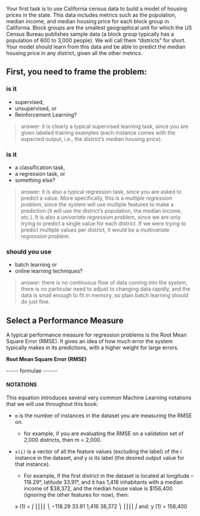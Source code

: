 Your first task is to use
California census data to build a model of housing prices in the state. This data
includes metrics such as the population, median income, and median housing
price for each block group in California. Block groups are the smallest
geographical unit for which the US Census Bureau publishes sample data (a
block group typically has a population of 600 to 3,000 people). We will call
them “districts” for short.
Your model should learn from this data and be able to predict the median
housing price in any district, given all the other metrics.


## First, you need to frame the problem: 

 ### is it 
 * supervised, 
 * unsupervised, or
 * Reinforcement Learning?    
 
> answer: it is clearly a typical supervised learning task, 
> since you are given labeled training examples 
> (each instance comes with the expected output, i.e., the district’s median housing price).        
 
 ### is it 
 * a classification task, 
 * a regression task, or
 * something else? 

> answer: it is also a typical regression task, since you are asked to predict a value. 
> More specifically, this is a *multiple regression problem*, since the system will 
> use multiple features to make a prediction (it will use the district’s population, 
> the median income, etc.). 
> It is also a *univariate regression problem*, since we are only trying to predict 
> a single value for each district. 
> If we were trying to predict multiple values per district, it would be a *multivariate 
> regression problem*. 

 ### should you use 
 * batch learning or 
 * online learning techniques?

> answer: there is no continuous flow of data coming into the system, there is 
> no particular need to adjust to changing data rapidly, and the data is small 
> enough to fit in memory, so plain batch learning should do just fine.

## Select a Performance Measure

A typical performance
measure for regression problems is the Root Mean Square Error (RMSE). It
gives an idea of how much error the system typically makes in its predictions,
with a higher weight for large errors.

**Root Mean Square Error (RMSE)**

----- formulae ------

#### NOTATIONS
This equation introduces several very common Machine Learning notations
that we will use throughout this book:
* `m` is the number of instances in the dataset you are measuring the RMSE on.
  * for example, if you are evaluating the RMSE on a validation set of 2,000 districts, then m = 2,000.

* `x(i)` is a vector of all the feature values (excluding the label) of the i
instance in the dataset, and y is its label (the desired output value
for that instance).
  * For example, if the first district in the dataset is located at
    longitude –118.29°, latitude 33.91°, and it has 1,416
    inhabitants with a median income of $38,372, and the
    median house value is $156,400 (ignoring the other
    features for now), then:

  x
(1) =
⎛
⎜⎜⎜⎜
⎝
−118.29
33.91
1,416
38,372
⎞
⎟⎟⎟⎟
⎠
and:
y
(1) = 156,400

  
  
